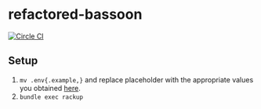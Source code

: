 # refactored-bassoon
[![Circle CI](https://circleci.com/gh/flada-auxv/refactored-bassoon.svg?style=svg)](https://circleci.com/gh/flada-auxv/refactored-bassoon)

## Setup
1. `mv .env{.example,}` and replace placeholder with the appropriate values you obtained [here](https://apps.twitter.com).
2. `bundle exec rackup`
